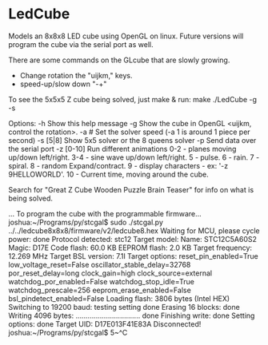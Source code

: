 # LedCube
Models an 8x8x8 LED cube using OpenGL on linux. Future versions will program the cube via the serial port as well.

There are some commands on the GLcube that are slowly growing.
* Change rotation the "uijkm," keys.
* speed-up/slow down "-+"

To see the 5x5x5 Z cube being solved, just make & run:
make
./LedCube -g -s

Options:
        -h      Show this help message
        -g      Show the cube in OpenGL <uijkm, control the rotation>.
        -a #    Set the solver speed (-a 1 is around 1 piece per second)
        -s [5|8]        Show 5x5 solver or the 8 queens solver
        -p      Send data over the serial port
        -z [0-10]       Run different animations
                 0-2 - planes moving up/down left/right.
                 3-4 - sine wave up/down left/right.
                 5   - pulse.
                 6   - rain.
                 7   - spiral.
                 8   - random Expand/contract.
                 9   - display characters - ex: '-z 9HELLOWORLD'.
                 10  - Current time, moving around the cube.


Search for "Great Z Cube Wooden Puzzle Brain Teaser" for info on what is being solved.


... To program the cube with the programmable firmware...
joshua:~/Programs/py/stcgal$ sudo ./stcgal.py ../../ledcube8x8x8/firmware/v2/ledcube8.hex 
Waiting for MCU, please cycle power: done
Protocol detected: stc12
Target model:
  Name: STC12C5A60S2
  Magic: D17E
  Code flash: 60.0 KB
  EEPROM flash: 2.0 KB
Target frequency: 12.269 MHz
Target BSL version: 7.1I
Target options:
  reset_pin_enabled=True
  low_voltage_reset=False
  oscillator_stable_delay=32768
  por_reset_delay=long
  clock_gain=high
  clock_source=external
  watchdog_por_enabled=False
  watchdog_stop_idle=True
  watchdog_prescale=256
  eeprom_erase_enabled=False
  bsl_pindetect_enabled=False
Loading flash: 3806 bytes (Intel HEX)
Switching to 19200 baud: testing setting done
Erasing 16 blocks: done
Writing 4096 bytes: ................................ done
Finishing write: done
Setting options: done
Target UID: D17E013F41E83A
Disconnected!
joshua:~/Programs/py/stcgal$ 5~^C

